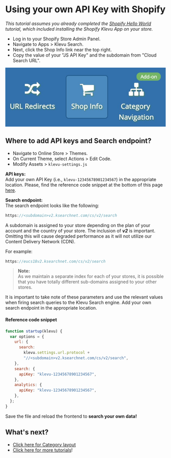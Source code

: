 # Using your own API Key with Shopify

_This tutorial assumes you already completed the
[Shopify Hello World](/getting-started/1-hello-world/shopify)
tutorial, which included installing the Shopify Klevu App on your store._

- Log in to your Shopify Store Admin Panel.
- Navigate to Apps > Klevu Search.
- Next, click the Shop Info link near the top right.
- Copy the value of your "JS API Key" and the subdomain from "Cloud Search URL".

![Shop Info](/getting-started/5-your-api-key/images/shop-info.jpg)

## Where to add API keys and Search endpoint?

- Navigate to Online Store > Themes.
- On Current Theme, select Actions > Edit Code.
- Modify Assets > `klevu-settings.js`

**API keys:**  
Add your own API Key (i.e., `klevu-12345678901234567`) in the appropriate location. Please, find the reference code snippet at the bottom of this page [here](#whats-next).

**Search endpoint:**  
The search endpoint looks like the following:

```js
https://<subdomain>v2.ksearchnet.com/cs/v2/search
```

A subdomain is assigned to your store depending on the plan of your account and the country of your store. The inclusion of **_v2_** is important. Omitting this will cause degraded performance as it will not utilize our Content Delivery Network (CDN).

For example:

```js
https://eucs18v2.ksearchnet.com/cs/v2/search
```

> **Note:**  
> As we maintain a separate index for each of your stores, it is possible that you have totally different sub-domains assigned to your other stores.

It is important to take note of these parameters and use the relevant values when firing search queries to the Klevu Search engine.
Add your own search endpoint in the appropriate location.

#### Reference code snippet

```js
function startup(klevu) {
  var options = {
    url: {
      search:
        klevu.settings.url.protocol +
        "//<subdomain>v2.ksearchnet.com/cs/v2/search",
    },
    search: {
      apiKey: "klevu-12345678901234567",
    },
    analytics: {
      apiKey: "klevu-12345678901234567",
    },
  };
}
```

Save the file and reload the frontend to **search your own data!**

## What's next?

- [Click here for Category layout](/getting-started/6-category-navigation/shopify)
- [Click here for more tutorials](/modules)!
